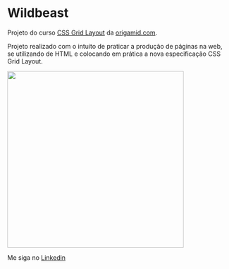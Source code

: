 ﻿# Wildbeast

Projeto do curso <a href="https://www.origamid.com/curso/css-grid-layout/">CSS Grid Layout</a> da <a href="https://www.origamid.com/">origamid.com</a>.

Projeto realizado com o intuito de praticar a produção de páginas na web, se utilizando de HTML e colocando em prática a nova especificação CSS Grid Layout.

<img src="./github/tmbflexbox.gif" width="400">

Me siga no <a href="https://www.linkedin.com/in/jose-de-souza/">Linkedin</a>